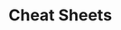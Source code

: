                                                      
                                                                                                                
# Cheat Sheets           

   




